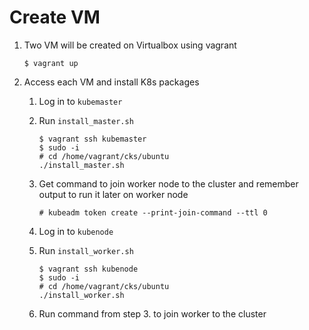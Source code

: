 # Create VM
1.  Two VM will be created on Virtualbox using vagrant

    ```
    $ vagrant up
    ```
1. Access each VM and install K8s packages
    1. Log in to `kubemaster`
    1. Run `install_master.sh`
        ```
        $ vagrant ssh kubemaster
        $ sudo -i
        # cd /home/vagrant/cks/ubuntu
        ./install_master.sh
        ```
    1. Get command to join worker node to the cluster and remember output to run it later on worker node

        ```
        # kubeadm token create --print-join-command --ttl 0
        ```

    1. Log in to `kubenode`
    1. Run `install_worker.sh`
        ```
        $ vagrant ssh kubenode
        $ sudo -i
        # cd /home/vagrant/cks/ubuntu
        ./install_worker.sh
        ```
    1. Run command from step 3. to join worker to the cluster
